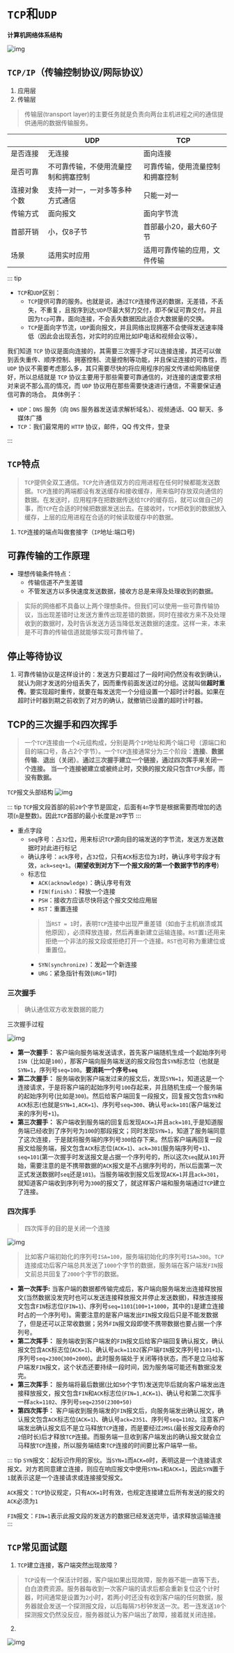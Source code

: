 # `TCP`和`UDP`
**计算机网络体系结构**

![img](/dovis-blog/other/10.png)

## `TCP/IP`（传输控制协议/网际协议）
1. 应用层
2. 传输层
> 传输层(transport layer)的主要任务就是负责向两台主机进程之间的通信提供通用的数据传输服务。

|  |  UDP  |  TCP |
|--|-------|------|
|是否连接 | 无连接 | 面向连接 |
|是否可靠|不可靠传输，不使用流量控制和拥塞控制|可靠传输，使用流量控制和拥塞控制|
|连接对象个数|支持一对一，一对多等多种方式通信|只能一对一|
|传输方式|面向报文|面向字节流|
|首部开销|小，仅8子节|首部最小20，最大60子节|
|场景|适用实时应用|适用可靠传输的应用，文件传输|

::: tip
+ `TCP`和`UDP`区别：
    - `TCP`提供可靠的服务。也就是说，通过`TCP`连接传送的数据，无差错，不丢失，不重复，且按序到达;`UDP`尽最大努力交付，即不保证可靠交付。并且因为`tcp`可靠，面向连接，不会丢失数据因此适合大数据量的交换。
    - `TCP`是面向字节流，`UDP`面向报文，并且网络出现拥塞不会使得发送速率降低（因此会出现丢包，对实时的应用比如IP电话和视频会议等）。

我们知道 `TCP` 协议是面向连接的，其需要三次握手才可以连接连接，其还可以做到丢失重传、顺序控制、拥塞控制、流量控制等功能，并且保证连接的可靠性，而 `UDP` 协议不需要考虑那么多，其只需要尽快的将应用程序的报文传递给网络层便好，所以总结就是 `TCP` 协议主要用于那些需要可靠通信的，对连接的速度要求相对来说不那么高的情况，而 `UDP` 协议用在那些需要快速进行通信，不需要保证通信可靠的场合。
具体例子：

- `UDP`：`DNS` 服务（向 `DNS` 服务器发送请求解析域名）、视频通话、QQ 聊天、多媒体广播
- `TCP`：我们最常用的 `HTTP` 协议，邮件，QQ 传文件，登录

:::

## `TCP`特点
> `TCP`提供全双工通信。`TCP`允许通信双方的应用进程在任何时候都能发送数据。`TCP`连接的两端都设有发送缓存和接收缓存，用来临时存放双向通信的数据。在发送时，应用程序在把数据传送给`TCP`的缓存后，就可以做自己的事，而`TCP`在合适的时候把数据发送出去。在接收时，`TCP`把收到的数据放入缓存，上层的应用进程在合适的时候读取缓存中的数据。

1. `TCP`连接的端点叫做套接字（`IP`地址:端口号)

## 可靠传输的工作原理
+ 理想传输条件特点：
    - 传输信道不产生差错
    - 不管发送方以多快速度发送数据，接收方总是来得及处理收到的数据。
> 实际的网络都不具备以上两个理想条件。但我们可以使用一些可靠传输协议，当出现差错时让发送方重传出现差错的数据，同时在接收方来不及处理收到的数据时，及时告诉发送方适当降低发送数据的速度。这样一来，本来是不可靠的传输信道就能够实现可靠传输了。

## 停止等待协议
1. 可靠传输协议是这样设计的：发送方只要超过了一段时间仍然没有收到确认，就认为刚才发送的分组丢失了，因而重传前面发送过的分组。这就叫做**超时重传**。要实现超时重传，就要在每发送完一个分组设置一个超时计时器。如果在超时计时器到期之前收到了对方的确认，就撤销已设置的超时计时器。

## TCP的三次握手和四次挥手
> 一个`TCP`连接由一个`4`元组构成，分别是两个`IP`地址和两个端口号（源端口和目的端口号，各占2个字节）。一个`TCP`连接通常分为三个阶段：**连接**、**数据传输**、**退出（关闭）**。**通过三次握手建立一个链接，通过四次挥手来关闭一个连接。** **当一个连接被建立或被终止时，交换的报文段只包含`TCP`头部，而没有数据。**

`TCP`报文头部结构
![img](/dovis-blog/other/11.png)

::: tip
`TCP`报文段首部的前`20`个字节是固定，后面有`4n`字节是根据需要而增加的选项(`n`是整数)。因此`TCP`首部的最小长度是`20`字节
:::

+ 重点字段
    - `seq`序号：占`32`位，用来标识`TCP`源向目的端发送的字节流，发送方发送数据时对此进行标记
    - 确认序号：`ack`序号，占`32`位，只有`ACK`标志位为`1`时，确认序号字段才有效，`ack=seq+1`。(**期望收到对方下一个报文段的第一个数据字节的序号**)
    - 标志位
        + `ACK(acknowledge)`：确认序号有效
        + `FIN(finish)`：释放一个连接
        + `PSH`：接收方应该尽快将这个报文交给应用层
        + `RST`：重置连接
        > 当`RST = 1`时，表明`TCP`连接中出现严重差错（如由于主机崩溃或其他原因），必须释放连接，然后再重新建立运输连接。`RST`置`1`还用来拒绝一个非法的报文段或拒绝打开一个连接。`RST`也可称为重建位或重置位。
        + `SYN(synchronize)`：发起一个新连接
        + `URG`：紧急指针有效(`URG`=1时)

### 三次握手
> 确认通信双方收发数据的能力

三次握手过程

![img](/dovis-blog/other/12.png)

- **第一次握手：** 客户端向服务端发送请求，首先客户端随机生成一个起始序列号`ISN`（比如是`100`），那客户端向服务端发送的报文段包含`SYN`标志位（也就是`SYN=1`，序列号`seq=100`。**要消耗一个序号`seq`**
- **第二次握手：** 服务端收到客户端发过来的报文后，发现`SYN=1`，知道这是一个连接请求，于是将客户端的起始序列号`100`存起来，并且随机生成一个服务端的起始序列号(比如是`300`)。然后给客户端回复一段报文，回复报文包含`SYN`和`ACK`标志(也就是`SYN=1,ACK=1`)、序列号`seq=300`、确认号`ack=101`(客户端发过来的序列号`+1`)。
- **第三次握手：** 客户端收到服务端的回复后发现`ACK=1`并且`ack=101`,于是知道服务端已经收到了序列号为`100`的那段报文；同时发现`SYN=1`，知道了服务端同意了这次连接，于是就将服务端的序列号`300`给存下来。然后客户端再回复一段报文给服务端，报文包含`ACK`标志位(`ACK=1`)、`ack=301`(服务端序列号`+1`)、`seq=101`(第一次握手时发送报文是占据一个序列号的，所以这次`seq`就从`101`开始，需要注意的是不携带数据的`ACK`报文是不占据序列号的，所以后面第一次正式发送数据时`seq`还是`101`)。当服务端收到报文后发现`ACK=1`并且`ack=301`，就知道客户端收到序列号为`300`的报文了，就这样客户端和服务端通过`TCP`建立了连接。

### 四次挥手
> 四次挥手的目的是关闭一个连接

![img](/dovis-blog/other/13.jpg)

> 比如客户端初始化的序列号`ISA=100`，服务端初始化的序列号`ISA=300`。`TCP`连接成功后客户端总共发送了`1000`个字节的数据，服务端在客户端发`FIN`报文前总共回复了`2000`个字节的数据。

- **第一次挥手:** 当客户端的数据都传输完成后，客户端向服务端发出连接释放报文(当然数据没发完时也可以发送连接释放报文并停止发送数据)，释放连接报文包含`FIN`标志位(`FIN=1`)、序列号`seq=1101`(`100+1+1000`，其中的`1`是建立连接时占的一个序列号)。需要注意的是客户端发出`FIN`报文段后只是不能发数据了，但是还可以正常收数据；另外`FIN`报文段即使不携带数据也要占据一个序列号。
- **第二次挥手：** 服务端收到客户端发的`FIN`报文后给客户端回复确认报文，确认报文包含`ACK`标志位(`ACK=1`)、确认号`ack=1102`(客户端`FIN`报文序列号`1101+1`)、序列号`seq=2300`(`300+2000`)。此时服务端处于关闭等待状态，而不是立马给客户端发`FIN`报文，这个状态还要持续一段时间，因为服务端可能还有数据没发完。
- **第三次挥手：** 服务端将最后数据(比如`50`个字节)发送完毕后就向客户端发出连接释放报文，报文包含`FIN`和`ACK`标志位(`FIN=1,ACK=1`)、确认号和第二次挥手一样`ack=1102`、序列号`seq=2350(2300+50)`
- **第四次挥手：** 客户端收到服务端发的`FIN`报文后，向服务端发出确认报文，确认报文包含`ACK`标志位(`ACK=1`)、确认号`ack=2351`、序列号`seq=1102`。注意客户端发出确认报文后不是立马释放`TCP`连接，而是要经过`2MSL`(最长报文段寿命的`2`倍时长)后才释放`TCP`连接。而服务端一旦收到客户端发出的确认报文就会立马释放`TCP`连接，所以服务端结束`TCP`连接的时间要比客户端早一些。

::: tip
`SYN`报文：起标识作用的家伙。当`SYN=1`而`ACK=0`时，表明这是一个连接请求报文。对方若同意建立连接，则应在响应报文中使用`SYN=1`和`ACK=1`，因此`SYN`置于`1`就表示这是一个连接请求或连接接受报文。

`ACK`报文：`TCP`协议规定，只有`ACK=1`时有效，也规定连接建立后所有发送的报文的`ACK`必须为`1`

`FIN`报文：`FIN=1`表示此报文段的发送方的数据已经发送完毕，请求释放运输连接
:::

## `TCP`常见面试题
1. `TCP`建立连接，客户端突然出现故障？
> `TCP`设有一个保活计时器，客户端如果出现故障，服务器不能一直等下去，白白浪费资源。服务器每收到一次客户端的请求后都会重新复位这个计时器，时间通常是设置为`2`小时，若两小时还没有收到客户端的任何数据，服务器就会发送一个探测报文段，以后每隔`75`秒钟发送一次。若一连发送`10`个探测报文仍然没反应，服务器就认为客户端出了故障，接着就关闭连接。

2. 
![img](/dovis-blog/other/13.png)
